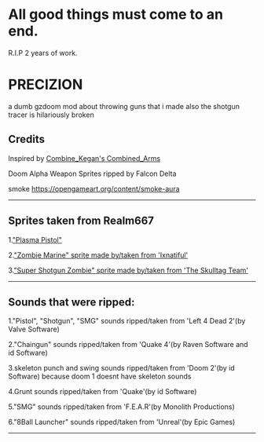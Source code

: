 # All good things must come to an end.
R.I.P 2 years of work.

# PRECIZION
a dumb gzdoom mod about throwing guns that i made
also the shotgun tracer is hilariously broken


## Credits

Inspired by [Combine_Kegan's Combined_Arms](https://forum.zdoom.org/viewtopic.php?f=43&t=51066)

Doom Alpha Weapon Sprites ripped by Falcon Delta

smoke https://opengameart.org/content/smoke-aura

--------------------------------------------------------------------------------
## Sprites taken from Realm667

1.["Plasma Pistol"](https://realm667.com/index.php/en/armory-mainmenu-157-97317/doom-style-mainmenu-158-94349/1367-plasma-pistol)

2.["Zombie Marine" sprite made by/taken from 'Ixnatiful'](https://realm667.com/index.php/en/beastiary-mainmenu-136-69621/doom-style-mainmenu-105-73113/405-zombie-marine)

3.["Super Shotgun Zombie" sprite made by/taken from 'The Skulltag Team'](https://realm667.com/index.php/en/beastiary-mainmenu-136-69621/doom-style-mainmenu-105-73113/441-super-shotgun-zombie)

--------------------------------------------------------------------------------
## Sounds that were ripped:

1."Pistol", "Shotgun", "SMG" sounds ripped/taken from 'Left 4 Dead 2'(by Valve Software)

2."Chaingun" sounds ripped/taken from 'Quake 4'(by Raven Software and id Software)

3.skeleton punch and swing sounds ripped/taken from 'Doom 2'(by id Software)
because doom 1 doesnt have skeleton sounds

4.Grunt sounds ripped/taken from 'Quake'(by id Software)

5."SMG" sounds ripped/taken from 'F.E.A.R'(by Monolith Productions)

6."8Ball Launcher" sounds ripped/taken from 'Unreal'(by Epic Games)

--------------------------------------------------------------------------------




